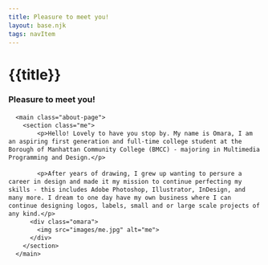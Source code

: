 ```yaml
---
title: Pleasure to meet you!
layout: base.njk
tags: navItem
---
```

# {{title}}
 <h3>Pleasure to meet you!</h3>
      
      <main class="about-page">
        <section class="me">
            <p>Hello! Lovely to have you stop by. My name is Omara, I am an aspiring first generation and full-time college student at the Borough of Manhattan Community College (BMCC) - majoring in Multimedia Programming and Design.</p>

            <p>After years of drawing, I grew up wanting to persure a career in design and made it my mission to continue perfecting my skills - this includes Adobe Photoshop, Illustrator, InDesign, and many more. I dream to one day have my own business where I can continue designing logos, labels, small and or large scale projects of any kind.</p>
          <div class="omara">
            <img src="images/me.jpg" alt="me">
          </div>
        </section>
      </main>